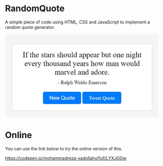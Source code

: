 # RandomQuote

A simple piece of code using HTML, CSS and JavaScript to implement a random quote generator.

![Main Pic](https://github.com/Phoenix15049/RandomQuote/blob/main/src/MainPic.jpg)

# Online

You can use the link below to try the online version of this.

https://codepen.io/mohammadreza-yadollahy/full/LYXJGGw
